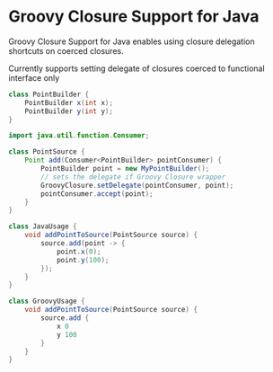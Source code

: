 # Groovy Closure Support for Java

Groovy Closure Support for Java enables using closure delegation shortcuts on coerced closures.

Currently supports setting delegate of closures coerced to functional interface only

```java
class PointBuilder {
    PointBuilder x(int x);
    PointBuilder y(int y);
}
```

```java
import java.util.function.Consumer;

class PointSource {
    Point add(Consumer<PointBuilder> pointConsumer) {
        PointBuilder point = new MyPointBuilder();
        // sets the delegate if Groovy Closure wrapper
        GroovyClosure.setDelegate(pointConsumer, point);
        pointConsumer.accept(point);
    }
}
```

```java
class JavaUsage {
    void addPointToSource(PointSource source) {
        source.add(point -> {
            point.x(0);
            point.y(100);
        });
    }
}
```

```groovy
class GroovyUsage {
    void addPointToSource(PointSource source) {
        source.add {
            x 0
            y 100
        }
    }
}
```

